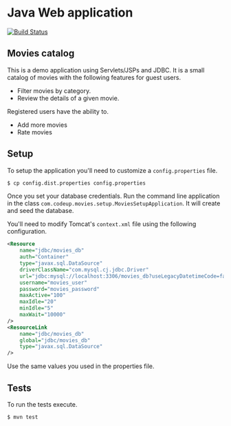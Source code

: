# Java Web application

[![Build Status](https://travis-ci.org/MontealegreLuis/movies.svg?branch=master)](https://travis-ci.org/MontealegreLuis/movies)


## Movies catalog

This is a demo application using Servlets/JSPs and JDBC. It is a small 
catalog of movies with the following features for guest users.

* Filter movies by category.
* Review the details of a given movie.

Registered users have the ability to.

* Add more movies
* Rate movies

## Setup

To setup the application you'll need to customize a `config.properties` 
file.

```bash
$ cp config.dist.properties config.properties
```

Once you set your database credentials. Run the command line application
in the class `com.codeup.movies.setup.MoviesSetupApplication`. It will
create and seed the database.

You'll need to modify Tomcat's `context.xml` file using the following
configuration.

```xml
<Resource 
    name="jdbc/movies_db" 
    auth="Container" 
    type="javax.sql.DataSource" 
    driverClassName="com.mysql.cj.jdbc.Driver" 
    url="jdbc:mysql://localhost:3306/movies_db?useLegacyDatetimeCode=false&amp;serverTimezone=UTC"
    username="movies_user" 
    password="movies_password"
    maxActive="100" 
    maxIdle="20" 
    minIdle="5" 
    maxWait="10000"
/>
<ResourceLink 
    name="jdbc/movies_db"
    global="jdbc/movies_db"
    type="javax.sql.DataSource" 
/>
```

Use the same values you used in the properties file.

## Tests

To run the tests execute.

```bash
$ mvn test
```
